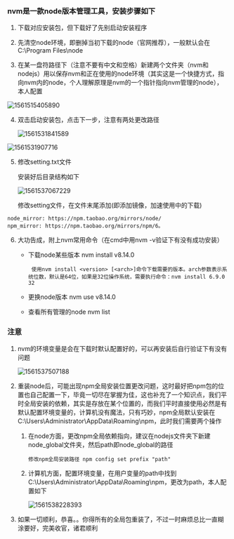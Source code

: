 ### nvm是一款node版本管理工具，安装步骤如下

1. 下载对应安装包，但下载好了先别启动安装程序

2. 先清空node环境，即删掉当初下载的node（官网推荐），一般默认会在C:\Program Files\node

3. 在某一盘符路径下（注意不要有中文和空格）新建两个文件夹（nvm和nodejs）用以保存nvm和正在使用的node环境（其实这是一个快捷方式，指向nvm内的node，个人理解原理是nvm的一个指针指向nvm管理的node），本人配置

![1561515405890](C:\Users\wzy\AppData\Roaming\Typora\typora-user-images\1561515405890.png)

4. 双击启动安装包，点击下一步，注意有两处更改路径

   ![1561531841589](C:\Users\wzy\AppData\Roaming\Typora\typora-user-images\1561531841589.png)

![1561531907716](C:\Users\wzy\AppData\Roaming\Typora\typora-user-images\1561531907716.png)

5. 修改setting.txt文件

   安装好后目录结构如下

   ![1561537067229](C:\Users\wzy\AppData\Roaming\Typora\typora-user-images\1561537067229.png)

   修改setting文件，在文件末尾添加(即添加镜像，加速使用中的下载)

```
node_mirror: https://npm.taobao.org/mirrors/node/
npm_mirror: https://npm.taobao.org/mirrors/npm/6。 
```

6. 大功告成，附上nvm常用命令（在cmd中用nvm -v验证下有没有成功安装）

   - 下载node某些版本  nvm install v8.14.0

     ```
      使用nvm install <version> [<arch>]命令下载需要的版本。arch参数表示系统位数，默认是64位，如果是32位操作系统，需要执行命令：nvm install 6.9.0 32
     ```

   - 更换node版本    nvm use v8.14.0

   - 查看所有管理的node  nvm list

### 注意

1. nvm的环境变量是会在下载时默认配置好的，可以再安装后自行验证下有没有问题

   ![1561537507188](C:\Users\wzy\AppData\Roaming\Typora\typora-user-images\1561537507188.png)

2. 重装node后，可能出现npm全局安装位置更改问题，这时最好把npm包的位置也自己配置一下，毕竟一切尽在掌握为佳，这也补充了一个知识点，我们平时全局安装的依赖，其实是存放在某个位置的，而我们平时直接使用必然是有默认配置环境变量的，计算机没有魔法，只有巧妙，npm全局默认安装在C:\Users\Administrator\AppData\Roaming\npm，此时我们需要两个操作

   1. 在node方面，更改npm全局依赖指向，建议在nodejs文件夹下新建node_global文件夹，然后path即node_global的路径

      ```
      修改npm全局安装路径 npm config set prefix "path"  
      ```

   2. 计算机方面，配置环境变量，在用户变量的path中找到C:\Users\Administrator\AppData\Roaming\npm，更改为path，本人配置如下

      ![1561538228393](C:\Users\wzy\AppData\Roaming\Typora\typora-user-images\1561538228393.png)

3. 如果一切顺利，恭喜。。你得所有的全局包重装了，不过一时麻烦总比一直糊涂要好，完美收官，诸君顺利